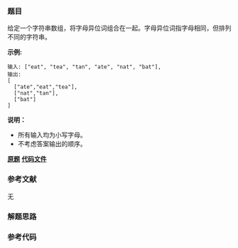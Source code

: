 ### 题目
给定一个字符串数组，将字母异位词组合在一起。字母异位词指字母相同，但排列不同的字符串。

**示例:**

    
    
    输入: ["eat", "tea", "tan", "ate", "nat", "bat"],
    输出:
    [
      ["ate","eat","tea"],
      ["nat","tan"],
      ["bat"]
    ]

**说明：**

  * 所有输入均为小写字母。
  * 不考虑答案输出的顺序。

 **[原题](https://leetcode-cn.com/problems/group-anagrams/)**    **[代码文件]()**


### 参考文献
无

### 解题思路




### 参考代码

```go


```




